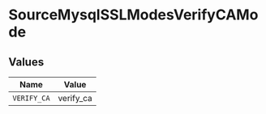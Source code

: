 # SourceMysqlSSLModesVerifyCAMode


## Values

| Name        | Value       |
| ----------- | ----------- |
| `VERIFY_CA` | verify_ca   |